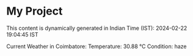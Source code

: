 # My Project

This content is dynamically generated in Indian Time (IST): 2024-02-22 19:04:45 IST


Current Weather in Coimbatore:
Temperature: 30.88 °C
Condition: haze
